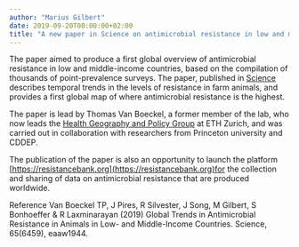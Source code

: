```yaml
---
author: "Marius Gilbert"
date: 2019-09-20T00:00:00+02:00
title: "A new paper in Science on antimicrobial resistance in low and middle countries"
---
```


The paper aimed to produce a first global overview of antimicrobial resistance in low and middle-income countries, based 
on the compilation of thousands of point-prevalence surveys. The paper, published in 
[Science](https://science.sciencemag.org/content/365/6459/eaaw1944) describes temporal trends in the levels of resistance
in farm animals, and provides a first global map of where antimicrobial resistance is the highest. 

The paper is lead by Thomas Van Boeckel, a 
former member of the lab, who now leads the [Health Geography and Policy Group](https://thomasvanboeckel.wixsite.com/hegep)
at ETH Zurich, and was carried out in collaboration with researchers from Princeton university and CDDEP.

The publication of the paper is also an opportunity to launch the platform [https://resistancebank.org](https://resistancebank.org)for the collection and sharing of data on 
antimicrobial resistance that are produced worldwide.

Reference
Van  Boeckel TP,  J  Pires,  R Silvester,  J Song,  M Gilbert,  S  Bonhoeffer & R  Laxminarayan (2019) Global Trends in Antimicrobial Resistance in Animals in Low- and Middle-Income Countries. Science, 65(6459), eaaw1944.

